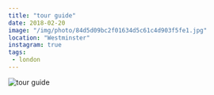 ```yaml
---
title: "tour guide"
date: 2018-02-20
image: "/img/photo/84d5d09bc2f01634d5c61c4d903f5fe1.jpg"
location: "Westminster"
instagram: true
tags:
 - london
---
```


![tour guide](/img/photo/84d5d09bc2f01634d5c61c4d903f5fe1.jpg)
